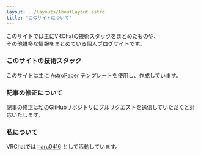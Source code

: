 ```yaml
---
layout: ../layouts/AboutLayout.astro
title: "このサイトについて"
---
```


このサイトでは主にVRChatの技術スタックをまとめたものや、<br>その他雑多な情報をまとめている個人ブログサイトです。

### このサイトの技術スタック

このサイトは主に [AstroPaper](https://github.com/satnaing/astro-paper) テンプレートを使用し、作成しています。

### 記事の修正について

記事の修正は私のGitHubリポジトリにプルリクエストを送信していただくと対応いたします。

### 私について

VRChatでは [haru0416](https://vrchat.com/home/user/usr_666e9b4c-eb14-41b8-99ab-3c0ca55d457b) として活動しています。
